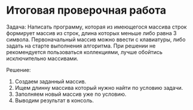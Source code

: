 # Итоговая проверочная работа

Задача: Написать программу, которая 
из имеющегося массива строк формирует 
массив из строк, длина которых меньше 
либо равна 3 символа. Первоначальный 
массив можно ввести с клавиатуры, либо 
задать на старте выполнения алгоритма. 
При решении не рекомендуется пользоваться 
коллекциями, лучше обойтись исключительно 
массивами.

Решение:
1. Создаем заданный массив.
2. Ищем длинну массива который нужно найти по условию задачи.
3. Заполняем новый массив уже по условию.
4. Выводим результат в консоль.

